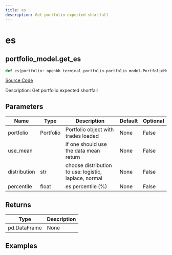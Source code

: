 ```yaml
---
title: es
description: Get portfolio expected shortfall
---
```

# es

## portfolio_model.get_es

```python
def es(portfolio: openbb_terminal.portfolio.portfolio_model.PortfolioModel, use_mean: bool, distribution: str, percentile: float) -> DataFrame:
```
[Source Code](https://github.com/OpenBB-finance/OpenBBTerminal/tree/main/openbb_terminal/portfolio/portfolio_model.py#L1722)

Description: Get portfolio expected shortfall

## Parameters

| Name | Type | Description | Default | Optional |
| ---- | ---- | ----------- | ------- | -------- |
| portfolio | Portfolio | Portfolio object with trades loaded | None | False |
| use_mean |  | if one should use the data mean return | None | False |
| distribution | str | choose distribution to use: logistic, laplace, normal | None | False |
| percentile | float | es percentile (%) | None | False |

## Returns

| Type | Description |
| ---- | ----------- |
| pd.DataFrame | None |

## Examples

